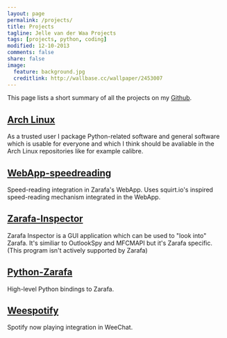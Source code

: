 ```yaml
---
layout: page
permalink: /projects/
title: Projects
tagline: Jelle van der Waa Projects
tags: [projects, python, coding]
modified: 12-10-2013
comments: false
share: false
image:
  feature: background.jpg
  creditlink: http://wallbase.cc/wallpaper/2453007
---
```


This page lists a short summary of all the projects on my [Github](https://github.com/jelly).

[Arch Linux](https://www.archlinux.org/)
----------

As a trusted user I package Python-related software and general software which is usable for everyone and which I think should be avaliable in the Arch Linux repositories like for example calibre.

[WebApp-speedreading](https://github.com/jelly/webapp-speedreading)
-------------------

Speed-reading integration in Zarafa's WebApp. Uses squirt.io's inspired speed-reading mechanism integrated in the WebApp.

[Zarafa-Inspector](https://github.com/zarafagroupware/zarafa-inspector)
----------------

Zarafa Inspector is a GUI application which can be used to "look into" Zarafa. It's similiar to OutlookSpy and MFCMAPI but it's Zarafa specific. (This program isn't actively supported by Zarafa)

[Python-Zarafa](https://github.com/zarafagroupware/python-zarafa)
-------------

High-level Python bindings to Zarafa.

[Weespotify](https://github.com/jelly/Weespotify)
----------

Spotify now playing integration in WeeChat.
